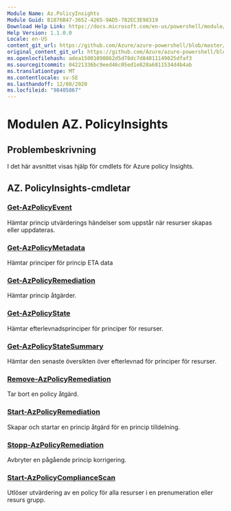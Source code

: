 ```yaml
---
Module Name: Az.PolicyInsights
Module Guid: B1876B47-3652-4265-9AD5-782EC3E98319
Download Help Link: https://docs.microsoft.com/en-us/powershell/module/az.policyinsights
Help Version: 1.1.0.0
Locale: en-US
content_git_url: https://github.com/Azure/azure-powershell/blob/master/src/PolicyInsights/PolicyInsights/help/Az.PolicyInsights.md
original_content_git_url: https://github.com/Azure/azure-powershell/blob/master/src/PolicyInsights/PolicyInsights/help/Az.PolicyInsights.md
ms.openlocfilehash: adea15001090862d5d78dc7d84011149025dfaf3
ms.sourcegitcommit: 04221336bc9eed46c05ed1e828a6811534d4b4ab
ms.translationtype: MT
ms.contentlocale: sv-SE
ms.lasthandoff: 12/08/2020
ms.locfileid: "98405867"
---
```

# Modulen AZ. PolicyInsights
## Problembeskrivning
I det här avsnittet visas hjälp för cmdlets för Azure policy Insights.

## AZ. PolicyInsights-cmdletar
### [Get-AzPolicyEvent](Get-AzPolicyEvent.md)
Hämtar princip utvärderings händelser som uppstår när resurser skapas eller uppdateras.

### [Get-AzPolicyMetadata](Get-AzPolicyMetadata.md)
Hämtar principer för princip ETA data

### [Get-AzPolicyRemediation](Get-AzPolicyRemediation.md)
Hämtar princip åtgärder.

### [Get-AzPolicyState](Get-AzPolicyState.md)
Hämtar efterlevnadsprinciper för principer för resurser.

### [Get-AzPolicyStateSummary](Get-AzPolicyStateSummary.md)
Hämtar den senaste översikten över efterlevnad för principer för resurser.

### [Remove-AzPolicyRemediation](Remove-AzPolicyRemediation.md)
Tar bort en policy åtgärd.

### [Start-AzPolicyRemediation](Start-AzPolicyRemediation.md)
Skapar och startar en princip åtgärd för en princip tilldelning.

### [Stopp-AzPolicyRemediation](Stop-AzPolicyRemediation.md)
Avbryter en pågående princip korrigering.

### [Start-AzPolicyComplianceScan](Start-AzPolicyComplianceScan.md)
Utlöser utvärdering av en policy för alla resurser i en prenumeration eller resurs grupp.

